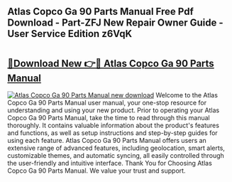 ## Atlas Copco Ga 90 Parts Manual Free Pdf Download - Part-ZFJ New Repair Owner Guide - User Service Edition z6VqK

# <h2><a href="http://bc57492.oget.top/?id=Atlas+Copco+Ga+90+Parts+Manual">🔗Download New 👉🔴 Atlas Copco Ga 90 Parts Manual</a></h2>

[![Atlas Copco Ga 90 Parts Manual new download](https://i.imgur.com/5g1atiW.png)](http://bc57492.oget.top/?id=Atlas+Copco+Ga+90+Parts+Manual)
Welcome to the Atlas Copco Ga 90 Parts Manual user manual, your one-stop resource for understanding and using your new product. Prior to operating your Atlas Copco Ga 90 Parts Manual, take the time to read through this manual thoroughly. It contains valuable information about the product's features and functions, as well as setup instructions and step-by-step guides for using each feature. Atlas Copco Ga 90 Parts Manual offers users an extensive range of advanced features, including geolocation, smart alerts, customizable themes, and automatic syncing, all easily controlled through the user-friendly and intuitive interface. Thank You for Choosing Atlas Copco Ga 90 Parts Manual. We value your trust and support.
